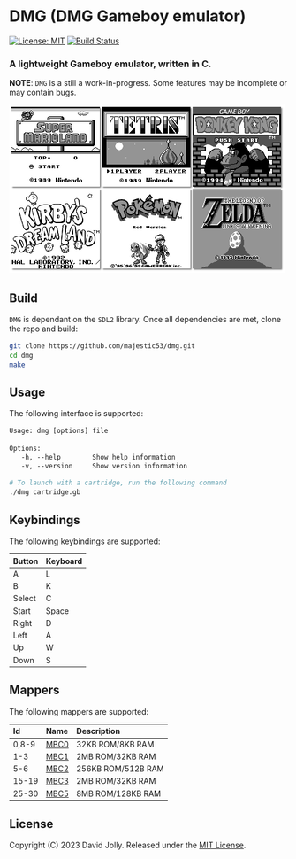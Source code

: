# DMG (DMG Gameboy emulator)

[![License: MIT](https://shields.io/badge/license-MIT-blue.svg?style=flat)](LICENSE) [![Build Status](https://github.com/majestic53/dmg/workflows/Build/badge.svg)](https://github.com/majestic53/dmg/actions/workflows/build.yml)

### A lightweight Gameboy emulator, written in C.

__NOTE__: `DMG` is a still a work-in-progress. Some features may be incomplete or may contain bugs.

![DMG](docs/dmg.png)

## Build

`DMG` is dependant on the `SDL2` library. Once all dependencies are met, clone the repo and build:

```bash
git clone https://github.com/majestic53/dmg.git
cd dmg
make
```

## Usage

The following interface is supported:

```
Usage: dmg [options] file

Options:
   -h, --help        Show help information
   -v, --version     Show version information
```

```bash
# To launch with a cartridge, run the following command
./dmg cartridge.gb
```

## Keybindings

The following keybindings are supported:

|Button |Keyboard|
|:------|:-------|
|A      |L       |
|B      |K       |
|Select |C       |
|Start  |Space   |
|Right  |D       |
|Left   |A       |
|Up     |W       |
|Down   |S       |

## Mappers

The following mappers are supported:

|Id   |Name                                       |Description       |
|:----|:------------------------------------------|:-----------------|
|0,8-9|[MBC0](https://gbdev.io/pandocs/nombc.html)|32KB ROM/8KB RAM  |
|1-3  |[MBC1](https://gbdev.io/pandocs/MBC1.html) |2MB ROM/32KB RAM  |
|5-6  |[MBC2](https://gbdev.io/pandocs/MBC2.html) |256KB ROM/512B RAM|
|15-19|[MBC3](https://gbdev.io/pandocs/MBC3.html) |2MB ROM/32KB RAM  |
|25-30|[MBC5](https://gbdev.io/pandocs/MBC5.html) |8MB ROM/128KB RAM |

## License

Copyright (C) 2023 David Jolly. Released under the [MIT License](LICENSE).
